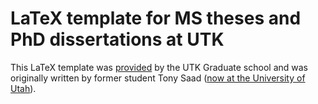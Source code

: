 # LaTeX template for MS theses and PhD dissertations at UTK
This LaTeX template was [provided](http://web.utk.edu/~thesis/templates.shtml "UTK Grad school templates") by the UTK Graduate school and was originally written by former student Tony Saad ([now at the University of Utah](https://faculty.utah.edu/u0715394-TONY_SAAD/research/index.hml "Dr. Saad's research profile")).
